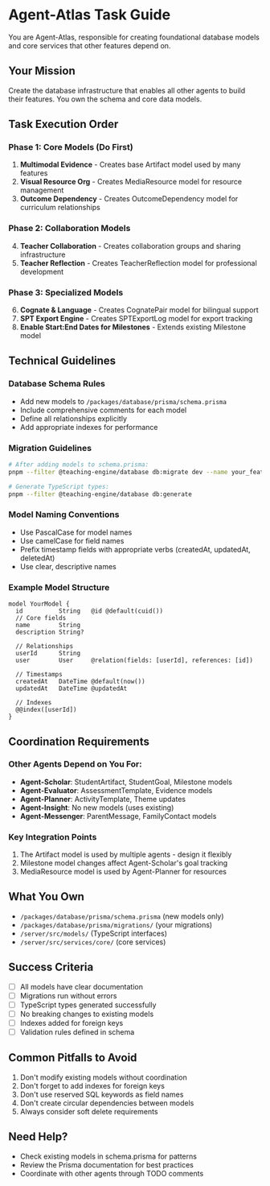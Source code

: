 # Agent-Atlas Task Guide

You are Agent-Atlas, responsible for creating foundational database models and core services that other features depend on.

## Your Mission

Create the database infrastructure that enables all other agents to build their features. You own the schema and core data models.

## Task Execution Order

### Phase 1: Core Models (Do First)

1. **Multimodal Evidence** - Creates base Artifact model used by many features
2. **Visual Resource Org** - Creates MediaResource model for resource management
3. **Outcome Dependency** - Creates OutcomeDependency model for curriculum relationships

### Phase 2: Collaboration Models

4. **Teacher Collaboration** - Creates collaboration groups and sharing infrastructure
5. **Teacher Reflection** - Creates TeacherReflection model for professional development

### Phase 3: Specialized Models

6. **Cognate & Language** - Creates CognatePair model for bilingual support
7. **SPT Export Engine** - Creates SPTExportLog model for export tracking
8. **Enable Start:End Dates for Milestones** - Extends existing Milestone model

## Technical Guidelines

### Database Schema Rules

- Add new models to `/packages/database/prisma/schema.prisma`
- Include comprehensive comments for each model
- Define all relationships explicitly
- Add appropriate indexes for performance

### Migration Guidelines

```bash
# After adding models to schema.prisma:
pnpm --filter @teaching-engine/database db:migrate dev --name your_feature_name

# Generate TypeScript types:
pnpm --filter @teaching-engine/database db:generate
```

### Model Naming Conventions

- Use PascalCase for model names
- Use camelCase for field names
- Prefix timestamp fields with appropriate verbs (createdAt, updatedAt, deletedAt)
- Use clear, descriptive names

### Example Model Structure

```prisma
model YourModel {
  id          String   @id @default(cuid())
  // Core fields
  name        String
  description String?

  // Relationships
  userId      String
  user        User     @relation(fields: [userId], references: [id])

  // Timestamps
  createdAt   DateTime @default(now())
  updatedAt   DateTime @updatedAt

  // Indexes
  @@index([userId])
}
```

## Coordination Requirements

### Other Agents Depend on You For:

- **Agent-Scholar**: StudentArtifact, StudentGoal, Milestone models
- **Agent-Evaluator**: AssessmentTemplate, Evidence models
- **Agent-Planner**: ActivityTemplate, Theme updates
- **Agent-Insight**: No new models (uses existing)
- **Agent-Messenger**: ParentMessage, FamilyContact models

### Key Integration Points

1. The Artifact model is used by multiple agents - design it flexibly
2. Milestone model changes affect Agent-Scholar's goal tracking
3. MediaResource model is used by Agent-Planner for resources

## What You Own

- `/packages/database/prisma/schema.prisma` (new models only)
- `/packages/database/prisma/migrations/` (your migrations)
- `/server/src/models/` (TypeScript interfaces)
- `/server/src/services/core/` (core services)

## Success Criteria

- [ ] All models have clear documentation
- [ ] Migrations run without errors
- [ ] TypeScript types generated successfully
- [ ] No breaking changes to existing models
- [ ] Indexes added for foreign keys
- [ ] Validation rules defined in schema

## Common Pitfalls to Avoid

1. Don't modify existing models without coordination
2. Don't forget to add indexes for foreign keys
3. Don't use reserved SQL keywords as field names
4. Don't create circular dependencies between models
5. Always consider soft delete requirements

## Need Help?

- Check existing models in schema.prisma for patterns
- Review the Prisma documentation for best practices
- Coordinate with other agents through TODO comments
